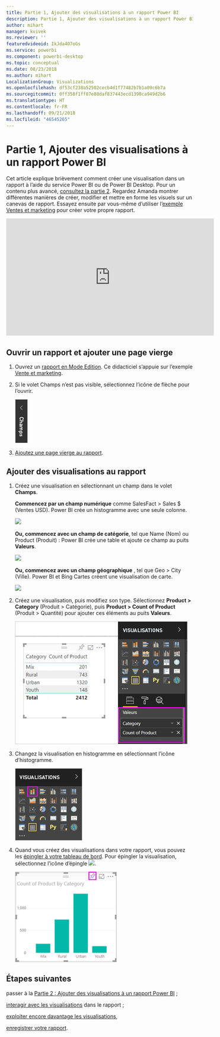 ```yaml
---
title: Partie 1, Ajouter des visualisations à un rapport Power BI
description: Partie 1, Ajouter des visualisations à un rapport Power BI
author: mihart
manager: kvivek
ms.reviewer: ''
featuredvideoid: IkJda4O7oGs
ms.service: powerbi
ms.component: powerbi-desktop
ms.topic: conceptual
ms.date: 08/23/2018
ms.author: mihart
LocalizationGroup: Visualizations
ms.openlocfilehash: df53cf238a52502cecb4d1f77482b7b1a09c6b7a
ms.sourcegitcommit: 0ff358f1ff87e88daf837443ecd1398ca949d2b6
ms.translationtype: HT
ms.contentlocale: fr-FR
ms.lasthandoff: 09/21/2018
ms.locfileid: "46545265"
---
```

# <a name="part-i-add-visualizations-to-a-power-bi-report"></a>Partie 1, Ajouter des visualisations à un rapport Power BI
Cet article explique brièvement comment créer une visualisation dans un rapport à l’aide du service Power BI ou de Power BI Desktop.  Pour un contenu plus avancé, [consultez la partie 2](power-bi-report-add-visualizations-ii.md). Regardez Amanda montrer différentes manières de créer, modifier et mettre en forme les visuels sur un canevas de rapport. Essayez ensuite par vous-même d’utiliser l’[exemple Ventes et marketing](../sample-datasets.md) pour créer votre propre rapport.

<iframe width="560" height="315" src="https://www.youtube.com/embed/IkJda4O7oGs" frameborder="0" allowfullscreen></iframe>


## <a name="open-a-report-and-add-a-new-page"></a>Ouvrir un rapport et ajouter une page vierge
1. Ouvrez un [rapport en Mode Edition](../consumer/end-user-reading-view.md). Ce didacticiel s’appuie sur l’exemple [Vente et marketing](../sample-datasets.md).
2. Si le volet Champs n’est pas visible, sélectionnez l’icône de flèche pour l’ouvrir. 
   
   ![](media/power-bi-report-add-visualizations-i/pbi_nancy_fieldsfiltersarrow.png)
3. [Ajoutez une page vierge au rapport](../power-bi-report-add-page.md).

## <a name="add-visualizations-to-the-report"></a>Ajouter des visualisations au rapport
1. Créez une visualisation en sélectionnant un champ dans le volet **Champs**.  
   
   **Commencez par un champ numérique** comme SalesFact > Sales $ (Ventes USD). Power BI crée un histogramme avec une seule colonne.
   
   ![](media/power-bi-report-add-visualizations-i/pbi_onecolchart.png)
   
   **Ou, commencez avec un champ de catégorie**, tel que Name (Nom) ou Product (Produit) : Power BI crée une table et ajoute ce champ au puits **Valeurs**.
   
   ![](media/power-bi-report-add-visualizations-i/pbi_agif_createchart3.gif)
   
   **Ou, commencez avec un champ géographique** , tel que Geo > City (Ville). Power BI et Bing Cartes créent une visualisation de carte.
   
   ![](media/power-bi-report-add-visualizations-i/power-bi-map.png)
2. Créez une visualisation, puis modifiez son type. Sélectionnez **Product > Category** (Produit > Catégorie), puis **Product > Count of Product** (Produit > Quantité) pour ajouter ces éléments au puits **Valeurs**.
   
   ![](media/power-bi-report-add-visualizations-i/part1table1.png)
3. Changez la visualisation en histogramme en sélectionnant l’icône d’histogramme.
   
   ![](media/power-bi-report-add-visualizations-i/part1converttocolumn.png)
4. Quand vous créez des visualisations dans votre rapport, vous pouvez les [épingler à votre tableau de bord](../service-dashboard-pin-tile-from-report.md). Pour épingler la visualisation, sélectionnez l’icône d’épingle ![](media/power-bi-report-add-visualizations-i/pinnooutline.png).
   
   ![](media/power-bi-report-add-visualizations-i/part1pin1.png)
  

## <a name="next-steps"></a>Étapes suivantes
 passer à la [Partie 2 : Ajouter des visualisations à un rapport Power BI](power-bi-report-add-visualizations-ii.md) ;
   
   [interagir avec les visualisations](../consumer/end-user-reading-view.md) dans le rapport ;
   
   [exploiter encore davantage les visualisations](power-bi-report-visualizations.md),
   
   [enregistrer votre rapport](../service-report-save.md).
